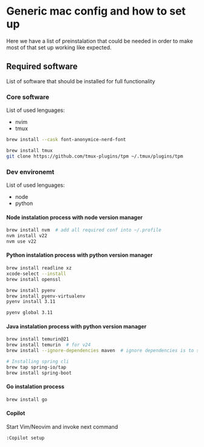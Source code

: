# Generic mac config and how to set up

Here we have a list of preinstalation that could be needed in order to make most of that set up working like expected.

## Required software

List of software that should be installed for full functionality

### Core software

List of used lenguages:

- nvim
- tmux

```sh
brew install --cask font-anonymice-nerd-font

brew install tmux
git clone https://github.com/tmux-plugins/tpm ~/.tmux/plugins/tpm
```

### Dev environemt

List of used lenguages:

- node
- python

#### Node instalation process with node version manager

```sh
brew install nvm  # add all required conf into ~/.profile
nvm install v22
nvm use v22
```

#### Python instalation process with python version manager

```sh
brew install readline xz
xcode-select --install
brew install openssl

brew install pyenv
brew install pyenv-virtualenv
pyenv install 3.11

pyenv global 3.11
```

#### Java instalation process with python version manager

```sh
brew install temurin@21
brew install temurin  # for v24
brew install --ignore-dependencies maven  # ignore dependencies is to skeep installing openjdk

# Installing spring cli
brew tap spring-io/tap
brew install spring-boot
```

#### Go instalation process

```sh
brew install go
```

#### Copilot

Start Vim/Neovim and invoke next command

    :Copilot setup
